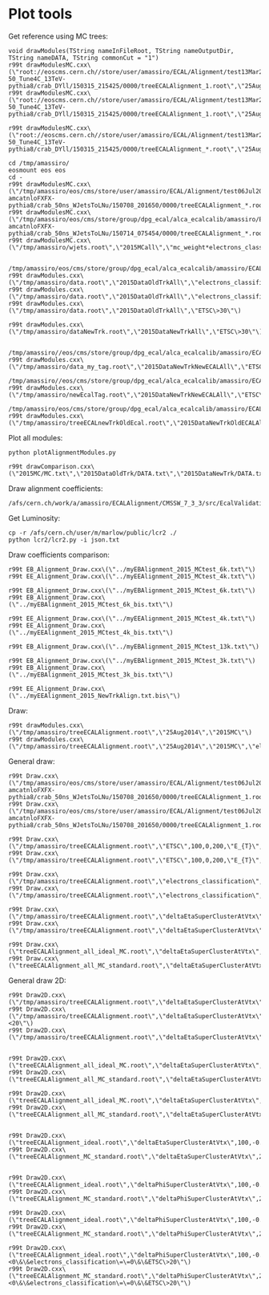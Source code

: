 Plot tools
====

Get reference using MC trees:

    void drawModules(TString nameInFileRoot, TString nameOutputDir, TString nameDATA, TString commonCut = "1")
    r99t drawModulesMC.cxx\(\"root://eoscms.cern.ch//store/user/amassiro/ECAL/Alignment/test13Mar2015/DYToEE_M-50_Tune4C_13TeV-pythia8/crab_DYll/150315_215425/0000/treeECALAlignment_1.root\",\"25Aug2014\",\"2015MC\"\)
    r99t drawModulesMC.cxx\(\"root://eoscms.cern.ch//store/user/amassiro/ECAL/Alignment/test13Mar2015/DYToEE_M-50_Tune4C_13TeV-pythia8/crab_DYll/150315_215425/0000/treeECALAlignment_1.root\",\"25Aug2014\",\"2015MC\",\"electrons_classification\=\=0\&\&ETSC\>20\"\)

    r99t drawModulesMC.cxx\(\"root://eoscms.cern.ch//store/user/amassiro/ECAL/Alignment/test13Mar2015/DYToEE_M-50_Tune4C_13TeV-pythia8/crab_DYll/150315_215425/0000/treeECALAlignment_*.root\",\"25Aug2014\",\"2015MC\",\"electrons_classification\=\=0\&\&ETSC\>20\"\)
    
    cd /tmp/amassiro/
    eosmount eos eos
    cd -
    r99t drawModulesMC.cxx\(\"/tmp/amassiro/eos/cms/store/user/amassiro/ECAL/Alignment/test06Jul2015/WJetsToLNu_TuneCUETP8M1_13TeV-amcatnloFXFX-pythia8/crab_50ns_WJetsToLNu/150708_201650/0000/treeECALAlignment_*.root\",\"2015MC\",\"mc_weight*electrons_classification\=\=0\&\&ETSC\>20\"\)
    r99t drawModulesMC.cxx\(\"/tmp/amassiro/eos/cms/store/group/dpg_ecal/alca_ecalcalib/amassiro/ECALAlignment/MC14Jul2015/WJetsToLNu_TuneCUETP8M1_13TeV-amcatnloFXFX-pythia8/crab_50ns_WJetsToLNu/150714_075454/0000/treeECALAlignment_*.root\",\"2015MCall\",\"mc_weight*electrons_classification\=\=0\&\&ETSC\>20\"\)
    r99t drawModulesMC.cxx\(\"/tmp/amassiro/wjets.root\",\"2015MCall\",\"mc_weight*electrons_classification\=\=0\&\&ETSC\>20\"\)
    
    
    /tmp/amassiro/eos/cms/store/group/dpg_ecal/alca_ecalcalib/amassiro/ECALAlignment/DATA22Jul2015_oldTrkAlign/SingleElectron/crab_SingleElectron/150722_131032/0000/
    r99t drawModules.cxx\(\"/tmp/amassiro/data.root\",\"2015DataOldTrkAll\",\"electrons_classification\=\=0\&\&ETSC\>20\"\)
    r99t drawModules.cxx\(\"/tmp/amassiro/data.root\",\"2015DataOldTrkAll\",\"electrons_classification\=\=0\&\&ETSC\>30\"\)
    r99t drawModules.cxx\(\"/tmp/amassiro/data.root\",\"2015DataOldTrkAll\",\"ETSC\>30\"\)
      
    r99t drawModules.cxx\(\"/tmp/amassiro/dataNewTrk.root\",\"2015DataNewTrkAll\",\"ETSC\>30\"\)
      
      
    /tmp/amassiro//eos/cms/store/group/dpg_ecal/alca_ecalcalib/amassiro/ECALAlignment/DATA23Jul2015AODRAWmyTag/SingleElectron/crab_SingleElectron/150723_185304/000?/tr*.root
    r99t drawModules.cxx\(\"/tmp/amassiro/data_my_tag.root\",\"2015DataNewTrkNewECALAll\",\"ETSC\>30\"\)
    
    /tmp/amassiro//eos/cms/store/group/dpg_ecal/alca_ecalcalib/amassiro/ECALAlignment/DATA24Jul2015AODRAWmyTag/SingleElectron/crab_SingleElectron/150724_090616/000?/tr*.root
    r99t drawModules.cxx\(\"/tmp/amassiro/newEcalTag.root\",\"2015DataNewTrkNewECALAll\",\"ETSC\>30\"\)
    
    /tmp/amassiro/eos/cms/store/group/dpg_ecal/alca_ecalcalib/amassiro/ECALAlignment/DATA29Jul2015AODRAWAllData/SingleElectron/crab_SingleElectron/150728_162006/treeECALnewTrkOldEcal.root
    r99t drawModules.cxx\(\"/tmp/amassiro/treeECALnewTrkOldEcal.root\",\"2015DataNewTrkOldECALAll\",\"ETSC\>30\"\)
    
    
    
    
Plot all modules:

    python plotAlignmentModules.py
    
    r99t drawComparison.cxx\(\"2015MC/MC.txt\",\"2015DataOldTrk/DATA.txt\",\"2015DataNewTrk/DATA.txt\"\)
    
    

Draw alignment coefficients:

    /afs/cern.ch/work/a/amassiro/ECALAlignment/CMSSW_7_3_3/src/EcalValidation/EcalAlignment/test
    

Get Luminosity:
    
    cp -r /afs/cern.ch/user/m/marlow/public/lcr2 ./
    python lcr2/lcr2.py -i json.txt

Draw coefficients comparison:

    r99t EB_Alignment_Draw.cxx\(\"../myEBAlignment_2015_MCtest_6k.txt\"\)
    r99t EE_Alignment_Draw.cxx\(\"../myEEAlignment_2015_MCtest_4k.txt\"\)

    r99t EB_Alignment_Draw.cxx\(\"../myEBAlignment_2015_MCtest_6k.txt\"\)
    r99t EB_Alignment_Draw.cxx\(\"../myEBAlignment_2015_MCtest_6k_bis.txt\"\)
    
    r99t EE_Alignment_Draw.cxx\(\"../myEEAlignment_2015_MCtest_4k.txt\"\)
    r99t EE_Alignment_Draw.cxx\(\"../myEEAlignment_2015_MCtest_4k_bis.txt\"\)

    r99t EB_Alignment_Draw.cxx\(\"../myEBAlignment_2015_MCtest_13k.txt\"\)

    r99t EB_Alignment_Draw.cxx\(\"../myEBAlignment_2015_MCtest_3k.txt\"\)
    r99t EB_Alignment_Draw.cxx\(\"../myEBAlignment_2015_MCtest_3k_bis.txt\"\)
            
    r99t EE_Alignment_Draw.cxx\(\"../myEEAlignment_2015_NewTrkAlign.txt.bis\"\)
    
    
    
    
Draw:

    r99t drawModules.cxx\(\"/tmp/amassiro/treeECALAlignment.root\",\"25Aug2014\",\"2015MC\"\)
    r99t drawModules.cxx\(\"/tmp/amassiro/treeECALAlignment.root\",\"25Aug2014\",\"2015MC\",\"electrons_classification\=\=0\&\&ETSC\>20\"\)


General draw:

    r99t Draw.cxx\(\"/tmp/amassiro/eos/cms/store/user/amassiro/ECAL/Alignment/test06Jul2015/WJetsToLNu_TuneCUETP8M1_13TeV-amcatnloFXFX-pythia8/crab_50ns_WJetsToLNu/150708_201650/0000/treeECALAlignment_1.root\",\"ETSC\",100,0,200,\"E_{T}\",\"1\"\)
    r99t Draw.cxx\(\"/tmp/amassiro/eos/cms/store/user/amassiro/ECAL/Alignment/test06Jul2015/WJetsToLNu_TuneCUETP8M1_13TeV-amcatnloFXFX-pythia8/crab_50ns_WJetsToLNu/150708_201650/0000/treeECALAlignment_1.root\",\"iDetEB\",36,0,36,\"iDetEB\",\"1\"\)
    
    r99t Draw.cxx\(\"/tmp/amassiro/treeECALAlignment.root\",\"ETSC\",100,0,200,\"E_{T}\",\"1\"\)
    r99t Draw.cxx\(\"/tmp/amassiro/treeECALAlignment.root\",\"ETSC\",100,0,200,\"E_{T}\",\"ETSC\>20\"\)

    r99t Draw.cxx\(\"/tmp/amassiro/treeECALAlignment.root\",\"electrons_classification\",10,0,10,\"id\",\"1\"\)
    r99t Draw.cxx\(\"/tmp/amassiro/treeECALAlignment.root\",\"electrons_classification\",10,0,10,\"id\",\"ETSC\>20\"\)

    r99t Draw.cxx\(\"/tmp/amassiro/treeECALAlignment.root\",\"deltaEtaSuperClusterAtVtx\",100,-0.01,0.01,\"#Delta#eta\",\"ETSC\>20\"\)
    r99t Draw.cxx\(\"/tmp/amassiro/treeECALAlignment.root\",\"deltaEtaSuperClusterAtVtx\",100,-0.01,0.01,\"#Delta#eta\",\"electrons_classification\=\=0\&\&ETSC\>20\"\)

    r99t Draw.cxx\(\"treeECALAlignment_all_ideal_MC.root\",\"deltaEtaSuperClusterAtVtx\",100,-0.01,0.01,\"#Delta#eta\",\"electrons_classification\=\=0\&\&ETSC\>20\"\)
    r99t Draw.cxx\(\"treeECALAlignment_all_MC_standard.root\",\"deltaEtaSuperClusterAtVtx\",100,-0.01,0.01,\"#Delta#eta\",\"electrons_classification\=\=0\&\&ETSC\>20\"\)

General draw 2D:

    r99t Draw2D.cxx\(\"/tmp/amassiro/treeECALAlignment.root\",\"deltaEtaSuperClusterAtVtx\",50,-0.01,0.01,\"#Delta#eta\",\"etaSC\",10,-3,3,\"#eta_{SC}\",\"ETSC\>20\"\)
    r99t Draw2D.cxx\(\"/tmp/amassiro/treeECALAlignment.root\",\"deltaEtaSuperClusterAtVtx\",50,-0.01,0.01,\"#Delta#eta\",\"etaSC\",10,-3,3,\"#eta_{SC}\",\"ETSC\<20\"\)
    r99t Draw2D.cxx\(\"/tmp/amassiro/treeECALAlignment.root\",\"deltaEtaSuperClusterAtVtx\",50,-0.01,0.01,\"#Delta#eta\",\"etaSC\",10,-3,3,\"#eta_{SC}\",\"1\"\)


    r99t Draw2D.cxx\(\"treeECALAlignment_all_ideal_MC.root\",\"deltaEtaSuperClusterAtVtx\",50,-0.01,0.01,\"#Delta#eta\",\"etaSC\",10,-3,3,\"#eta_{SC}\",\"ETSC\>20\"\)
    r99t Draw2D.cxx\(\"treeECALAlignment_all_MC_standard.root\",\"deltaEtaSuperClusterAtVtx\",50,-0.01,0.01,\"#Delta#eta\",\"etaSC\",10,-3,3,\"#eta_{SC}\",\"ETSC\>20\"\)

    r99t Draw2D.cxx\(\"treeECALAlignment_all_ideal_MC.root\",\"deltaEtaSuperClusterAtVtx\",50,-0.01,0.01,\"#Delta#eta\",\"etaSC\",10,-3,3,\"#eta_{SC}\",\"electrons_classification\=\=0\&\&ETSC\>20\"\)
    r99t Draw2D.cxx\(\"treeECALAlignment_all_MC_standard.root\",\"deltaEtaSuperClusterAtVtx\",50,-0.01,0.01,\"#Delta#eta\",\"etaSC\",10,-3,3,\"#eta_{SC}\",\"electrons_classification\=\=0\&\&ETSC\>20\"\)
    
    
    r99t Draw2D.cxx\(\"treeECALAlignment_ideal.root\",\"deltaEtaSuperClusterAtVtx\",100,-0.02,0.02,\"#Delta#eta\",\"etaSC\",12,-3,3,\"#eta_{SC}\",\"electrons_classification\=\=0\&\&ETSC\>20\"\)
    r99t Draw2D.cxx\(\"treeECALAlignment_MC_standard.root\",\"deltaEtaSuperClusterAtVtx\",200,-0.02,0.02,\"#Delta#eta\",\"etaSC\",12,-3,3,\"#eta_{SC}\",\"electrons_classification\=\=0\&\&ETSC\>20\"\)
    
    
    r99t Draw2D.cxx\(\"treeECALAlignment_ideal.root\",\"deltaPhiSuperClusterAtVtx\",100,-0.08,0.08,\"#Delta#phi\",\"etaSC\",12,-3,3,\"#eta_{SC}\",\"electrons_classification\=\=0\&\&ETSC\>20\"\)
    r99t Draw2D.cxx\(\"treeECALAlignment_MC_standard.root\",\"deltaPhiSuperClusterAtVtx\",200,-0.08,0.08,\"#Delta#phi\",\"etaSC\",12,-3,3,\"#eta_{SC}\",\"electrons_classification\=\=0\&\&ETSC\>20\"\)
    
    r99t Draw2D.cxx\(\"treeECALAlignment_ideal.root\",\"deltaPhiSuperClusterAtVtx\",100,-0.08,0.08,\"#Delta#phi\",\"etaSC\",12,-3,3,\"#eta_{SC}\",\"eleCharge\>0\&\&electrons_classification\=\=0\&\&ETSC\>20\"\)
    r99t Draw2D.cxx\(\"treeECALAlignment_MC_standard.root\",\"deltaPhiSuperClusterAtVtx\",200,-0.08,0.08,\"#Delta#phi\",\"etaSC\",12,-3,3,\"#eta_{SC}\",\"eleCharge\>0\&\&electrons_classification\=\=0\&\&ETSC\>20\"\)
    
    r99t Draw2D.cxx\(\"treeECALAlignment_ideal.root\",\"deltaPhiSuperClusterAtVtx\",100,-0.08,0.08,\"#Delta#phi\",\"etaSC\",12,-3,3,\"#eta_{SC}\",\"eleCharge\<0\&\&electrons_classification\=\=0\&\&ETSC\>20\"\)
    r99t Draw2D.cxx\(\"treeECALAlignment_MC_standard.root\",\"deltaPhiSuperClusterAtVtx\",200,-0.08,0.08,\"#Delta#phi\",\"etaSC\",12,-3,3,\"#eta_{SC}\",\"eleCharge\<0\&\&electrons_classification\=\=0\&\&ETSC\>20\"\)
    